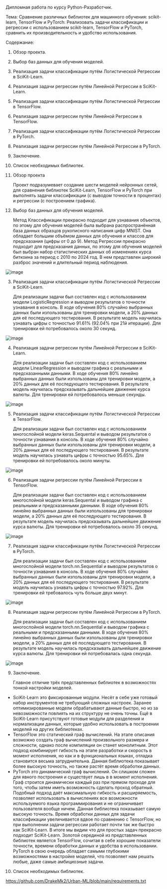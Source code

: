 Дипломная работа по курсу Python-Разработчик.

  Тема: Сравнение различных библиотек для машинного обучения: scikit-learn, TensorFlow и PyTorch: 
Реализовать задачи классификации и регрессии с использованием scikit-learn, TensorFlow и PyTorch, 
сравнить их производительность и удобство использования.


Содержание:

1. Обзор проекта.
2. Выбор баз данных для обучения моделей.
3. Реализация задачи классификации путём Логистической Регрессии в SciKit-Learn.
4. Реализация задачи регрессии путём Линейной Регрессии в SciKit-Learn.
5. Реализация задачи классификации путём Логистической Регрессии в TensorFlow.
6. Реализация задачи регрессии путём Линейной Регрессии в TensorFlow.
7. Реализация задачи классификации путём Логистической Регрессии в PyTorch.
8. Реализация задачи регрессии путём Линейной Регрессии в PyTorch.
9. Заключение.
10. Список необходимых библиотек.


1. Обзор проекта

	Проект подразумевает создание шести моделей нейронных сетей, для сравнения библиотек SciKit-Learn, TensorFlow и PyTorch 
при выполнять задачи классификации (с выводом точности в процентах) и регрессии (с построением графика).


2. Выбор баз данных для обучения моделей.

	Метод Классификации прекрасно подходит для узнавания объектов, по этому для обучения моделей была выбрана 
распространённая база данных образцов рукописного написания цифр MNIST. Она обладает большим объёмом данных для обучения 
и классов для предсказания (цифры от 0 до 9).
	Метод Регрессии прекрасно подходит для предсказания данных, по этому для обучения моделей был выбран 
набор статистических данных об изменениях курса биткоина за период с 2010 по 2024 год. В нем представлен 
широкий разброс значений и длительный период наблюдения.
	
![image](https://github.com/DrakeMk2/Urban-ML/blob/main/Image/mnist.jpg)


3. Реализация задачи классификации путём Логистической Регрессии в SciKit-Learn.

	Для реализации задачи был составлен код с использованием модели LogisticRegression и выводом результатов 
о точности узнавания в консоль. В ходе обучения 80% случайно выбранных данных были изпользованы для тренировки модели, а 20% данных 
для её последующего тестирования. В результате модель научилась узнавать цифры с точностью 91.61% (92.04% при 21й итерации). 
Для тренировки ей потребовалось около 30 секунд.

![image](https://github.com/DrakeMk2/Urban-ML/blob/main/Image/skikit_class.jpg)


4. Реализация задачи регрессии путём Линейной Регрессии в SciKit-Learn.

	Для реализации задачи был составлен код с использованием модели LinearRegression и выводом графика 
с реальными и предсказанными данными. В ходе обучения 80% линейно выбранных данных были изпользованы для тренировки модели, 
а 20% данных для её последующего тестирования. В результате модель научилась предсказывать дальнейшее движение курса валюты.
Для тренировки ей потребовалось меньше секунды.

![image](https://github.com/DrakeMk2/Urban-ML/blob/main/Image/skikit_regress.jpeg)


5. Реализация задачи классификации путём Логистической Регрессии в TensorFlow.

	Для реализации задачи был составлен код с использованием многослойной модели keras.Sequental и выводом результатов 
о точности узнавания в консоль. В ходе обучения 80% случайно выбранных данных были изпользованы для тренировки модели, а 20% данных 
для её последующего тестирования. В результате модель научилась узнавать цифры с точностью 95.65%. 
Для тренировки ей потребовалось около минуты.

![image](https://github.com/DrakeMk2/Urban-ML/blob/main/Image/tensor_class.jpg)


6. Реализация задачи регрессии путём Линейной Регрессии в TensorFlow.

	Для реализации задачи был составлен код с использованием многослойной модели keras.Sequental и выводом графика 
с реальными и предсказанными данными. В ходе обучения 80% линейно выбранных данных были изпользованы для тренировки модели, 
а 20% данных для её последующего тестирования. В результате модель научилась предсказывать дальнейшее движение курса валюты.
Для тренировки ей потребовалось около 35 секунд.

![image](https://github.com/DrakeMk2/Urban-ML/blob/main/Image/tensor_regress.jpeg)


7. Реализация задачи классификации путём Логистической Регрессии в PyTorch.

	Для реализации задачи был составлен код с использованием многослойной модели torch.nn.Sequential и выводом результатов 
о точности узнавания в консоль. В ходе обучения 80% случайно выбранных данных были изпользованы для тренировки модели, 
а 20% данных для её последующего тестирования. В результате модель научилась узнавать цифры с точностью 97.92%. 
Для тренировки ей требовалось чуть больше двух минут.

![image](https://github.com/DrakeMk2/Urban-ML/blob/main/Image/torch_class.jpg)


8. Реализация задачи регрессии путём Линейной Регрессии в PyTorch.

	Для реализации задачи был составлен код с использованием многослойной модели torch.nn.Sequential и выводом графика 
с реальными и предсказанными данными. В ходе обучения 80% линейно выбранных данных были изпользованы для тренировки модели, 
а 20% данных для её последующего тестирования. В результате модель научилась предсказывать дальнейшее движение курса валюты.
Для тренировки ей потребовалась одна секунда.

![image](https://github.com/DrakeMk2/Urban-ML/blob/main/Image/torch_regress.jpeg)


9. Заключение.

	Главное отличие трёх представленных библиотек в возможностях тонкой настройки моделей. 
- SciKit-Learn это фиксированные модули. Несёт в себе уже готовый набор инструментов не требующий сложных настроек. Заранее 
оптимизированные модели обрабатывают данные быстро, но из за невозможности повлиять на их структуру не очень точны. Ещё 
в SciKit-Learn присутствуют готовые модули для разделения и нормализации данных, которые удобно использовать в построении 
моделей на других библиотеках.
- TensorFlow это статический граф вычислений. На этапе описания возможно создать граф вычислений произвольного размера и сложности, 
однако после компиляции он станет монолитным. Этот подход комбинирует гибкость на этапе разработки и скорость в момент исполнения, 
но как и в функциональных языках, отладка становится весьма затруднительна. Данная библиотека показывает более высокую точность, 
но также растёт время обработки данных.
- PyTorch это динамический граф вычислений. Он слишком сложен для явного построения и существует лишь в в момент исполнения.
Граф строится динамически каждый раз при прямом проходе для того, чтобы затем иметь возможность сделать проход обратный. Подобный 
подход даёт максимальную гибкость и расширяемость, позволяет использовать в вычислениях все возможности используемого языка 
программирования и не ограничивает пользователя вообще ничем. Данная библиотека показывает самую высокую точность. Время 
обработки данных для задачи классификации увеличивается вдвое по сравнению с TensorFlow, но при выполнении задачи регрессии работает 
почти так же быстро как SciKit-Learn.
	В итоге мы видим что для простых задач прекрасно подходит SciKit-Learn. Золотой серединой из представленных библиотек 
является TensorFlow, сочитая в себе хорошие показатели точности, времени обработки данных и удобства в использовании. PyTorch 
в свою очередь обладает самыми глубокими возможностями в настройке моделей, что позволяет нам решать любые, даже самые амбициозные 
задачи.


10. Список необходимых библиотек.

  https://github.com/DrakeMk2/Urban-ML/blob/main/requirements.txt
